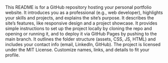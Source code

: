 This README is for a GitHub repository hosting your personal portfolio website. It introduces you as a professional (e.g., web developer), highlights your skills and projects, and explains the site’s purpose. It describes the site’s features, like responsive design and a project showcase. It provides simple instructions to set up the project locally by cloning the repo and opening or running it, and to deploy it via GitHub Pages by pushing to the main branch. It outlines the folder structure (assets, CSS, JS, HTML) and includes your contact info (email, LinkedIn, GitHub). The project is licensed under the MIT License. Customize names, links, and details to fit your profile.
